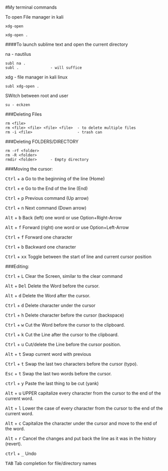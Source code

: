 #My terminal commands

To open File manager in kali

    xdg-open

    xdg-open .

####To launch sublime text and open the current directory

na - nautilus

    subl na .
    subl .              - will suffice

xdg - file manager in kali linux

    subl xdg-open .

SWitch between root and user

    su - eckzen

###Deleting Files

    rm <file>
    rm <file> <file> <file> <file>  - to delete multiple files
    rm -i <file>                    - trash can

###Deleting FOLDERS/DIRECTORY

    rm -rf <folder>
    rm -R <folder>
    rmdir <folder>      - Empty directory



###Moving the cursor:

<kbd>Ctrl</kbd> + <kbd>a</kbd>   Go to the beginning of the line (Home)

<kbd>Ctrl</kbd> + <kbd>e</kbd>   Go to the End of the line (End)

<kbd>Ctrl</kbd> + <kbd>p</kbd>   Previous command (Up arrow)

<kbd>Ctrl</kbd> + <kbd>n</kbd>   Next command (Down arrow)

<kbd>Alt</kbd> + <kbd>b</kbd>   Back (left) one word      or use Option+Right-Arrow

<kbd>Alt</kbd> + <kbd>f</kbd>   Forward (right) one word  or use Option+Left-Arrow

<kbd>Ctrl</kbd> + <kbd>f</kbd>   Forward one character

<kbd>Ctrl</kbd> + <kbd>b</kbd>   Backward one character

<kbd>Ctrl</kbd> + <kbd>xx</kbd>  Toggle between the start of line and current cursor position

###Editing:

<kbd>Ctrl</kbd> + <kbd>L</kbd>   Clear the Screen, similar to the clear command

<kbd>Alt</kbd> + <kbd>Del</kbd> Delete the Word before the cursor.

<kbd>Alt</kbd> + <kbd>d</kbd>   Delete the Word after the cursor.

<kbd>Ctrl</kbd> + <kbd>d</kbd>   Delete character under the cursor

<kbd>Ctrl</kbd> + <kbd>h</kbd>   Delete character before the cursor (backspace)

<kbd>Ctrl</kbd> + <kbd>w</kbd>   Cut the Word before the cursor to the clipboard.

<kbd>Ctrl</kbd> + <kbd>k</kbd>   Cut the Line after the cursor to the clipboard.

<kbd>Ctrl</kbd> + <kbd>u</kbd>   Cut/delete the Line before the cursor position.

<kbd>Alt</kbd> + <kbd>t</kbd>   Swap current word with previous

<kbd>Ctrl</kbd> + <kbd>t</kbd>   Swap the last two characters before the cursor (typo).

<kbd>Esc</kbd>  + <kbd>t</kbd>   Swap the last two words before the cursor.

<kbd>ctrl</kbd> + <kbd>y</kbd>   Paste the last thing to be cut (yank)

<kbd>Alt</kbd> + <kbd>u</kbd>   UPPER capitalize every character from the cursor to the end of the current word.

<kbd>Alt</kbd> + <kbd>l</kbd>   Lower the case of every character from the cursor to the end of the current word.

<kbd>Alt</kbd> + <kbd>c</kbd>   Capitalize the character under the cursor and move to the end of the word.

<kbd>Alt</kbd> + <kbd>r</kbd>   Cancel the changes and put back the line as it was in the history (revert).

<kbd>ctrl</kbd> + <kbd>_</kbd>   Undo

<kbd>TAB</kbd>       Tab completion for file/directory names